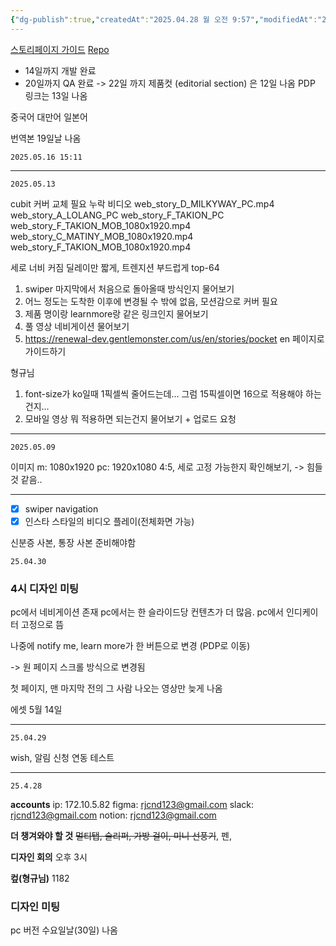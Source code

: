 ```yaml
---
{"dg-publish":true,"createdAt":"2025.04.28 월 오전 9:57","modifiedAt":"2025.05.16 금 오후 15:15","permalink":"/임시/젠몬/","dgPassFrontmatter":true}
---
```



[스토리페이지 가이드](https://www.notion.so/1aebdf641e4c80d2b9acd8102170d5d2?pvs=4)
[Repo](https://bitbucket.org/gentlemonster_it/gentle-renewal/src/master/)
- 14일까지 개발 완료
- 20일까지 QA 완료 -> 22일 까지
제품컷 (editorial section) 은 12일 나옴
PDP 링크는 13일 나옴

중국어 대만어 일본어

번역본 19일날 나옴

`2025.05.16 15:11`

---

`2025.05.13`

cubit 커버 교체 필요
누락 비디오
web_story_D_MILKYWAY_PC.mp4
web_story_A_LOLANG_PC
web_story_F_TAKION_PC
web_story_F_TAKION_MOB_1080x1920.mp4
web_story_C_MATINY_MOB_1080x1920.mp4
web_story_F_TAKION_MOB_1080x1920.mp4

세로 너비 커짐
딜레이만 짧게, 트렌지션 부드럽게 top-64

1. swiper 마지막에서 처음으로 돌아올때 방식인지 물어보기
2. 어느 정도는 도착한 이후에 변경될 수 밖에 없음, 모션감으로 커버 필요
3. 제품 명이랑 learnmore랑 같은 링크인지 물어보기
4. 풀 영상 네비게이션 물어보기
5. https://renewal-dev.gentlemonster.com/us/en/stories/pocket en 페이지로 가이드하기

형규님
1. font-size가 ko일때 1픽셀씩 줄어드는데... 그럼 15픽셀이면 16으로 적용해야 하는건지...
2. 모바일 영상 뭐 적용하면 되는건지 물어보기 + 업로드 요청

***

`2025.05.09`

이미지 m: 1080x1920 pc: 1920x1080
4:5,
세로 고정 가능한지 확인해보기, -> 힘들 것 같음..

***

- [x] swiper navigation
- [x] 인스타 스타일의 비디오 플레이(전체화면 가능)

신분증 사본, 통장 사본 준비해야함

`25.04.30`

### 4시 디자인 미팅

pc에서 네비게이션 존재
pc에서는 한 슬라이드당 컨텐츠가 더 많음.
pc에서 인디케이터 고정으로 뜸

나중에 notify me, learn more가 한 버튼으로 변경 (PDP로 이동)

-> 원 페이지 스크롤 방식으로 변경됨

첫 페이지, 맨 마지막 전의 그 사람 나오는 영상만 늦게 나옴

에셋 5월 14일

---

`25.04.29`

wish, 알림 신청 연동 테스트

---

`25.4.28`

**accounts**
ip: 172.10.5.82
figma: rjcnd123@gmail.com
slack: rjcnd123@gmail.com
notion: rjcnd123@gmail.com

**더 챙겨와야 할 것**
~~멀티탭, 슬리퍼, 가방 걸이, 미니 선풍기~~, 펜,

**디자인 회의**
오후 3시

**컾(형규님)**
1182

### 디자인 미팅

pc 버전 수요일날(30일) 나옴
